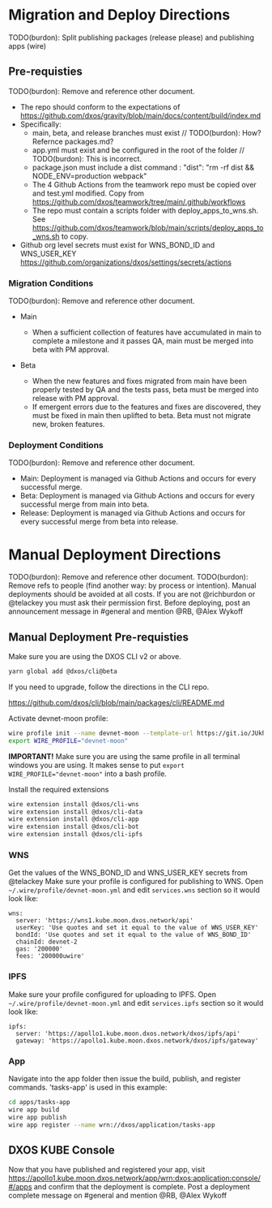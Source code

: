 # Migration and Deploy Directions

TODO(burdon): Split publishing packages (release please) and publishing apps (wire)

## Pre-requisties
TODO(burdon): Remove and reference other document.
- The repo should conform to the expectations of https://github.com/dxos/gravity/blob/main/docs/content/build/index.md
- Specifically:
  - main, beta, and release branches must exist // TODO(burdon): How? Refernce packages.md?
  - app.yml must exist and be configured in the root of the folder // TODO(burdon): This is incorrect.
  - package.json must include a dist command : "dist": "rm -rf dist && NODE_ENV=production webpack"
  - The 4 Github Actions from the teamwork repo must be copied over and test.yml modified. Copy from https://github.com/dxos/teamwork/tree/main/.github/workflows
  - The repo must contain a scripts folder with deploy_apps_to_wns.sh. See https://github.com/dxos/teamwork/blob/main/scripts/deploy_apps_to_wns.sh to copy.
- Github org level secrets must exist for WNS_BOND_ID and WNS_USER_KEY https://github.com/organizations/dxos/settings/secrets/actions
  
### Migration Conditions
TODO(burdon): Remove and reference other document.
- Main
  - When a sufficient collection of features have accumulated in main to complete a milestone and it passes QA, main must be merged into beta with PM approval.

- Beta
  - When the new features and fixes migrated from main have been properly tested by QA and the tests pass, beta must be merged into release with PM approval.
  - If emergent errors due to the features and fixes are discovered, they must be fixed in main then uplifted to beta. Beta must not migrate new, broken features.

### Deployment Conditions
TODO(burdon): Remove and reference other document.
- Main: Deployment is managed via Github Actions and occurs for every successful merge.
- Beta: Deployment is managed via Github Actions and occurs for every successful merge from main into beta.
- Release: Deployment is managed via Github Actions and occurs for every successful merge from beta into release.

# Manual Deployment Directions
TODO(burdon): Remove and reference other document.
TODO(burdon): Remove refs to people (find another way: by process or intention).
Manual deployments should be avoided at all costs. If you are not @richburdon or @telackey you must ask their permission first.
Before deploying, post an announcement message in #general and mention @RB, @Alex Wykoff 

## Manual Deployment Pre-requisties
Make sure you are using the DXOS CLI v2 or above.

```bash
yarn global add @dxos/cli@beta
```

If you need to upgrade, follow the directions in the CLI repo.

https://github.com/dxos/cli/blob/main/packages/cli/README.md

Activate devnet-moon profile:

```bash
wire profile init --name devnet-moon --template-url https://git.io/JUkhm
export WIRE_PROFILE="devnet-moon"
```

**IMPORTANT!** Make sure you are using the same profile in all terminal windows you are using. It makes sense to put `export WIRE_PROFILE="devnet-moon"` into a bash profile.

Install the required extensions

```bash
wire extension install @dxos/cli-wns
wire extension install @dxos/cli-data
wire extension install @dxos/cli-app
wire extension install @dxos/cli-bot
wire extension install @dxos/cli-ipfs
```

### WNS
Get the values of the WNS_BOND_ID and WNS_USER_KEY secrets from @telackey
Make sure your profile is configured for publishing to WNS. Open `~/.wire/profile/devnet-moon.yml` and edit `services.wns` section so it would look like:

```
wns:
  server: 'https://wns1.kube.moon.dxos.network/api'
  userKey: 'Use quotes and set it equal to the value of WNS_USER_KEY'
  bondId: 'Use quotes and set it equal to the value of WNS_BOND_ID'
  chainId: devnet-2
  gas: '200000'
  fees: '200000uwire'
```

### IPFS
Make sure your profile configured for uploading to IPFS. Open `~/.wire/profile/devnet-moon.yml` and edit `services.ipfs` section so it would look like:

```
ipfs:
  server: 'https://apollo1.kube.moon.dxos.network/dxos/ipfs/api'
  gateway: 'https://apollo1.kube.moon.dxos.network/dxos/ipfs/gateway'
```

### App
Navigate into the app folder then issue the build, publish, and register commands. 'tasks-app' is used in this example:

```bash
cd apps/tasks-app
wire app build
wire app publish
wire app register --name wrn://dxos/application/tasks-app
```

## DXOS KUBE Console
Now that you have published and registered your app, visit https://apollo1.kube.moon.dxos.network/app/wrn:dxos:application:console/#/apps and confirm that the deployment is complete.
Post a deployment complete message on #general and mention @RB, @Alex Wykoff 
